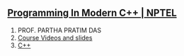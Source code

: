 ## [Programming In Modern C++ | NPTEL](https://onlinecourses.nptel.ac.in/noc24_cs44/preview)
1. PROF. PARTHA PRATIM DAS
2. [Course Videos and slides](http://www.nitttrc.edu.in/nptel/courses/video/106105234/106105234.html)
3. [C++](https://www.youtube.com/watch?v=mMswJnSDepc)
